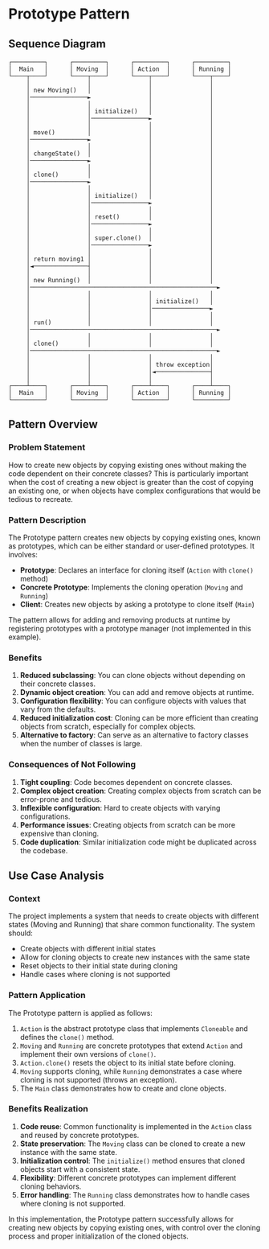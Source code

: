 # Prototype Pattern

## Sequence Diagram

```
┌─────────┐      ┌─────────┐      ┌─────────┐      ┌─────────┐
│  Main   │      │ Moving  │      │ Action  │      │ Running │
└────┬────┘      └────┬────┘      └────┬────┘      └────┬────┘
     │                │                │                │
     │ new Moving()   │                │                │
     │────────────────►                │                │
     │                │                │                │
     │                │ initialize()   │                │
     │                │────────────────►                │
     │                │                │                │
     │ move()         │                │                │
     │────────────────►                │                │
     │                │                │                │
     │ changeState()  │                │                │
     │────────────────►                │                │
     │                │                │                │
     │ clone()        │                │                │
     │────────────────►                │                │
     │                │                │                │
     │                │ initialize()   │                │
     │                │────────────────►                │
     │                │                │                │
     │                │ reset()        │                │
     │                │────────────────►                │
     │                │                │                │
     │                │ super.clone()  │                │
     │                │────────────────►                │
     │                │                │                │
     │ return moving1 │                │                │
     │◄───────────────┤                │                │
     │                │                │                │
     │ new Running()  │                │                │
     │────────────────────────────────────────────────────►
     │                │                │                │
     │                │                │ initialize()   │
     │                │                │────────────────►
     │                │                │                │
     │ run()          │                │                │
     │────────────────────────────────────────────────────►
     │                │                │                │
     │ clone()        │                │                │
     │────────────────────────────────────────────────────►
     │                │                │                │
     │                │                │ throw exception│
     │                │                │◄───────────────┤
     │                │                │                │
┌────┴────┐      ┌────┴────┐      ┌────┴────┐      ┌────┴────┐
│  Main   │      │ Moving  │      │ Action  │      │ Running │
└─────────┘      └─────────┘      └─────────┘      └─────────┘
```

## Pattern Overview

### Problem Statement
How to create new objects by copying existing ones without making the code dependent on their concrete classes? This is particularly important when the cost of creating a new object is greater than the cost of copying an existing one, or when objects have complex configurations that would be tedious to recreate.

### Pattern Description
The Prototype pattern creates new objects by copying existing ones, known as prototypes, which can be either standard or user-defined prototypes. It involves:

- **Prototype**: Declares an interface for cloning itself (`Action` with `clone()` method)
- **Concrete Prototype**: Implements the cloning operation (`Moving` and `Running`)
- **Client**: Creates new objects by asking a prototype to clone itself (`Main`)

The pattern allows for adding and removing products at runtime by registering prototypes with a prototype manager (not implemented in this example).

### Benefits
1. **Reduced subclassing**: You can clone objects without depending on their concrete classes.
2. **Dynamic object creation**: You can add and remove objects at runtime.
3. **Configuration flexibility**: You can configure objects with values that vary from the defaults.
4. **Reduced initialization cost**: Cloning can be more efficient than creating objects from scratch, especially for complex objects.
5. **Alternative to factory**: Can serve as an alternative to factory classes when the number of classes is large.

### Consequences of Not Following
1. **Tight coupling**: Code becomes dependent on concrete classes.
2. **Complex object creation**: Creating complex objects from scratch can be error-prone and tedious.
3. **Inflexible configuration**: Hard to create objects with varying configurations.
4. **Performance issues**: Creating objects from scratch can be more expensive than cloning.
5. **Code duplication**: Similar initialization code might be duplicated across the codebase.

## Use Case Analysis

### Context
The project implements a system that needs to create objects with different states (Moving and Running) that share common functionality. The system should:
- Create objects with different initial states
- Allow for cloning objects to create new instances with the same state
- Reset objects to their initial state during cloning
- Handle cases where cloning is not supported

### Pattern Application
The Prototype pattern is applied as follows:
1. `Action` is the abstract prototype class that implements `Cloneable` and defines the `clone()` method.
2. `Moving` and `Running` are concrete prototypes that extend `Action` and implement their own versions of `clone()`.
3. `Action.clone()` resets the object to its initial state before cloning.
4. `Moving` supports cloning, while `Running` demonstrates a case where cloning is not supported (throws an exception).
5. The `Main` class demonstrates how to create and clone objects.

### Benefits Realization
1. **Code reuse**: Common functionality is implemented in the `Action` class and reused by concrete prototypes.
2. **State preservation**: The `Moving` class can be cloned to create a new instance with the same state.
3. **Initialization control**: The `initialize()` method ensures that cloned objects start with a consistent state.
4. **Flexibility**: Different concrete prototypes can implement different cloning behaviors.
5. **Error handling**: The `Running` class demonstrates how to handle cases where cloning is not supported.

In this implementation, the Prototype pattern successfully allows for creating new objects by copying existing ones, with control over the cloning process and proper initialization of the cloned objects.
